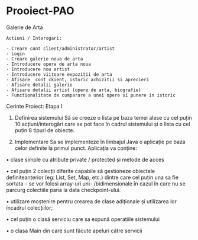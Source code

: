 # Prooiect-PAO
Galerie de Arta 

```
Actiuni / Interogari:

- Creare cont client/administrator/artist
- Login
- Creare galerie noua de arta
- Introducere opera de arta noua
- Introducere nou artist
- Introducere viitoare expozitii de arta
- Afisare  cont ckient, istoric achizitii si aprecieri
- Afisare detalii galerie
- Afisare detalii artist (opere de arta, biografie)
- Functionalitate de cumparare a unei opere si punere in istoric
```

Cerinte Proiect:
Etapa I

1) Definirea sistemului
Să se creeze o lista pe baza temei alese cu cel puțin 10 acțiuni/interogări care se pot face în
cadrul sistemului și o lista cu cel puțin 8 tipuri de obiecte.

2) Implementare
Sa se implementeze în limbajul Java o aplicație pe baza celor definite la primul punct.
Aplicația va conține:

• clase simple cu atribute private / protected și metode de acces
 
• cel puțin 2 colecții diferite capabile să gestioneze obiectele definiteanterior (eg: List, Set,
Map, etc.) dintre care cel puțin una sa fie sortata – se vor folosi array-uri uni-
/bidimensionale în cazul în care nu se parcurg colectiile pana la data checkpoint-ului.

• utilizare moștenire pentru crearea de clase adiționale și utilizarea lor încadrul colecțiilor;

• cel puțin o clasă serviciu care sa expună operațiile sistemului

• o clasa Main din care sunt făcute apeluri către servicii
